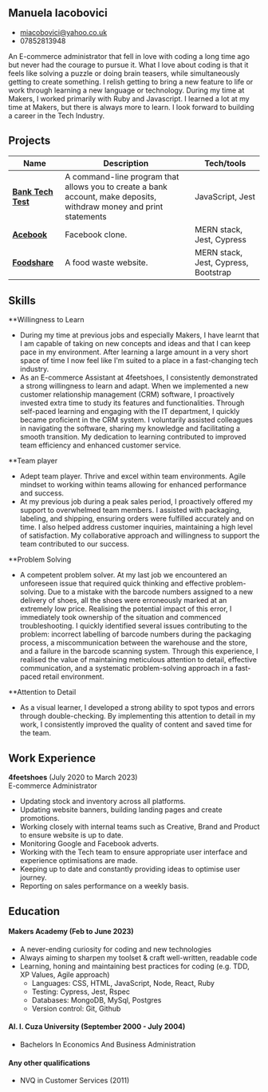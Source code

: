 ## Manuela Iacobovici
* miacobovici@yahoo.co.uk
* 07852813948

An E-commerce administrator that fell in love with coding a long time ago but never had the courage to pursue it. What I love about coding is that it feels like solving a puzzle or doing brain teasers, while simultaneously getting to create something. I relish getting to bring a new feature to life or work through learning a new language or technology. During my time at Makers, I worked primarily with Ruby and Javascript. I learned a lot at my time at Makers, but there is always more to learn. I look forward to building a career in the Tech Industry.


## Projects

| Name                         | Description                     | Tech/tools                |
| ---------------------------- | ------------------------------- | ------------------------- |
| **[Bank Tech Test](https://github.com/ManuelaIacobovici/bank-tech-test)**           | A command-line program that allows you to create a bank account, make deposits, withdraw money and print statements | JavaScript, Jest|
| **[Acebook](https://github.com/ManuelaIacobovici/acebook-mern-water-team)**                  | Facebook clone.                 | MERN stack, Jest, Cypress            |
| **[Foodshare](https://github.com/maddc0de/foodshare)**                | A food waste website.           | MERN stack, Jest, Cypress, Bootstrap |

## Skills

**Willingness to Learn 
* During my time at previous jobs and especially Makers, I have learnt that I am capable of taking on new concepts and ideas and that I can keep pace in my environment. After learning a large amount in a very short space of time I now feel like I'm suited to a place in a fast-changing tech industry.
* As an E-commerce Assistant at 4feetshoes, I consistently demonstrated a strong willingness to learn and adapt. When we implemented a new customer relationship management (CRM) software, I proactively invested extra time to study its features and functionalities. Through self-paced learning and engaging with the IT department, I quickly became proficient in the CRM system. I voluntarily assisted colleagues in navigating the software, sharing my knowledge and facilitating a smooth transition. My dedication to learning contributed to improved team efficiency and enhanced customer service.

**Team player 
* Adept team player. Thrive and excel within team environments. Agile mindset to working within teams allowing for enhanced performance and success.
* At my previous job during a peak sales period, I proactively offered my support to overwhelmed team members. I assisted with packaging, labeling, and shipping, ensuring orders were fulfilled accurately and on time. I also helped address customer inquiries, maintaining a high level of satisfaction. My collaborative approach and willingness to support the team contributed to our success.

**Problem Solving
* A competent problem solver. At my last job we encountered an unforeseen issue that required quick thinking and effective problem-solving. Due to a mistake with the barcode numbers assigned to a new delivery of shoes, all the shoes were erroneously marked at an extremely low price. Realising the potential impact of this error, I immediately took ownership of the situation and commenced troubleshooting. I quickly identified several issues contributing to the problem: incorrect labelling of barcode numbers during the packaging process, a miscommunication between the warehouse and the store, and a failure in the barcode scanning system. Through this experience, I realised the value of maintaining meticulous attention to detail, effective communication, and a systematic problem-solving approach in a fast-paced retail environment.

**Attention to Detail 
* As a visual learner, I developed a strong ability to spot typos and errors through double-checking. By implementing this attention to detail in my work, I consistently improved the quality of content and saved time for the team. 

## Work Experience

**4feetshoes** (July 2020 to March 2023)  
E-commerce Administrator 
* Updating stock and inventory across all platforms.
* Updating website banners, building landing pages and create promotions.
* Working closely with internal teams such as Creative, Brand and Product to ensure website is up to date.
* Monitoring Google and Facebook adverts.
* Working with the Tech team to ensure appropriate user interface and experience optimisations are made.
* Keeping up to date and constantly providing ideas to optimise user journey.
* Reporting on sales performance on a weekly basis.


## Education

#### Makers Academy (Feb to June 2023) 
- A never-ending curiosity for coding and new technologies
- Always aiming to sharpen my toolset & craft well-written, readable code
- Learning, honing and maintaining best practices for coding (e.g. TDD, XP Values, Agile approach)
     * Languages: CSS, HTML, JavaScript, Node, React, Ruby
     * Testing: Cypress, Jest, Rspec
     * Databases: MongoDB, MySql, Postgres
     * Version control: Git, Github 

#### Al. I. Cuza University (September 2000 - July 2004)

- Bachelors In Economics And Business Administration

#### Any other qualifications

- NVQ in Customer Services (2011)
